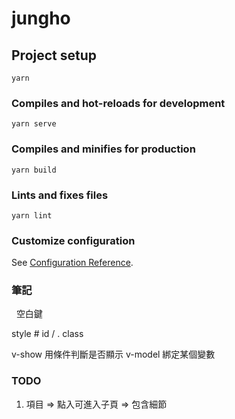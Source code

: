 # jungho

## Project setup
```
yarn
```

### Compiles and hot-reloads for development
```
yarn serve
```

### Compiles and minifies for production
```
yarn build
```

### Lints and fixes files
```
yarn lint
```

### Customize configuration
See [Configuration Reference](https://cli.vuejs.org/config/).

### 筆記

&nbsp; 空白鍵

style # id / . class

v-show 用條件判斷是否顯示
v-model 綁定某個變數

### TODO

1. 項目 => 點入可進入子頁 => 包含細節
